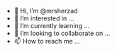 - 👋 Hi, I’m @mrsherzad
- 👀 I’m interested in ...
- 🌱 I’m currently learning ...
- 💞️ I’m looking to collaborate on ...
- 📫 How to reach me ...

<!---
mrsherzad/mrsherzad is a ✨ special ✨ repository because its `README.md` (this file) appears on your GitHub profile.
You can click the Preview link to take a look at your changes.
--->
